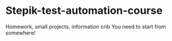 # Stepik-test-automation-course
Homework, small projects, information crib
You need to start from somewhere!
